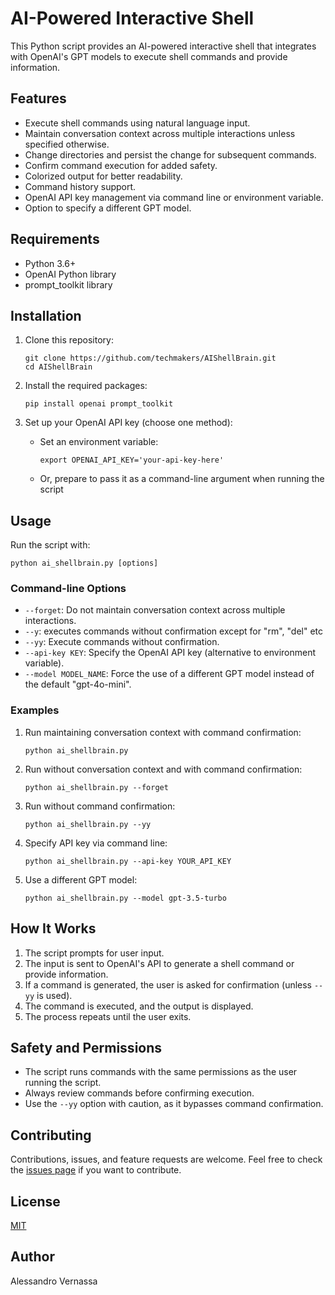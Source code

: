 # AI-Powered Interactive Shell

This Python script provides an AI-powered interactive shell that integrates with OpenAI's GPT models to execute shell commands and provide information.

## Features

- Execute shell commands using natural language input.
- Maintain conversation context across multiple interactions unless specified otherwise.
- Change directories and persist the change for subsequent commands.
- Confirm command execution for added safety.
- Colorized output for better readability.
- Command history support.
- OpenAI API key management via command line or environment variable.
- Option to specify a different GPT model.

## Requirements

- Python 3.6+
- OpenAI Python library
- prompt_toolkit library

## Installation

1. Clone this repository:
   ```
   git clone https://github.com/techmakers/AIShellBrain.git
   cd AIShellBrain
   ```

2. Install the required packages:
   ```
   pip install openai prompt_toolkit
   ```

3. Set up your OpenAI API key (choose one method):
   - Set an environment variable:
     ```
     export OPENAI_API_KEY='your-api-key-here'
     ```
   - Or, prepare to pass it as a command-line argument when running the script

## Usage

Run the script with:

```
python ai_shellbrain.py [options]
```

### Command-line Options

- `--forget`: Do not maintain conversation context across multiple interactions.
- `--y`: executes commands without confirmation except for "rm", "del" etc
- `--yy`: Execute commands without confirmation.
- `--api-key KEY`: Specify the OpenAI API key (alternative to environment variable).
- `--model MODEL_NAME`: Force the use of a different GPT model instead of the default "gpt-4o-mini".

### Examples

1. Run maintaining conversation context with command confirmation:
   ```
   python ai_shellbrain.py
   ```

2. Run without conversation context and with command confirmation:
   ```
   python ai_shellbrain.py --forget
   ```

3. Run without command confirmation:
   ```
   python ai_shellbrain.py --yy
   ```

4. Specify API key via command line:
   ```
   python ai_shellbrain.py --api-key YOUR_API_KEY
   ```

5. Use a different GPT model:
   ```
   python ai_shellbrain.py --model gpt-3.5-turbo
   ```

## How It Works

1. The script prompts for user input.
2. The input is sent to OpenAI's API to generate a shell command or provide information.
3. If a command is generated, the user is asked for confirmation (unless `--yy` is used).
4. The command is executed, and the output is displayed.
5. The process repeats until the user exits.

## Safety and Permissions

- The script runs commands with the same permissions as the user running the script.
- Always review commands before confirming execution.
- Use the `--yy` option with caution, as it bypasses command confirmation.

## Contributing

Contributions, issues, and feature requests are welcome. Feel free to check the [issues page](https://github.com/techmakers/AIShellBrain/issues) if you want to contribute.

## License

[MIT](https://choosealicense.com/licenses/mit/)

## Author

Alessandro Vernassa
